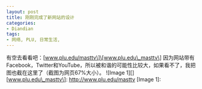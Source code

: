 ```yaml
---
layout: post
title: 刚刚完成了新网站的设计
categories:
- Diandian
tags:
- 网络, PLU, 日常生活, 
---
```

有空去看看吧：\[www.plu.edu/masttv\]\[www.plu.edu\_masttv\] 因为网站带有Facebook，Twitter和YouTube，所以被和谐的可能性比较大，如果看不了，我把图也截在这里了（截图为网页67%大小）。 !\[Image 1\]\[\] \[www.plu.edu\_masttv\]: http://www.plu.edu/masttv \[Image 1\]: